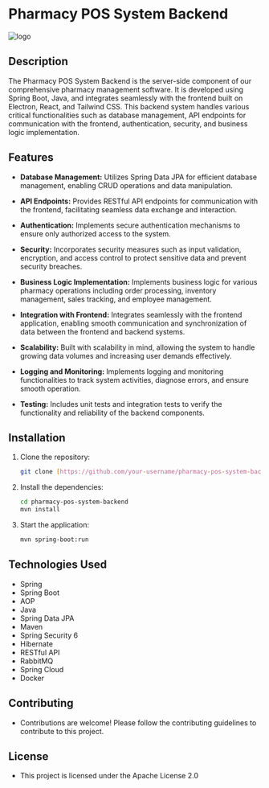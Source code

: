 # Pharmacy POS System Backend

![logo](https://avatars.githubusercontent.com/u/149755096?s=200&v=4)

## Description

The Pharmacy POS System Backend is the server-side component of our comprehensive pharmacy management software. It is developed using Spring Boot, Java, and integrates seamlessly with the frontend built on Electron, React, and Tailwind CSS. This backend system handles various critical functionalities such as database management, API endpoints for communication with the frontend, authentication, security, and business logic implementation.

## Features

- **Database Management:** Utilizes Spring Data JPA for efficient database management, enabling CRUD operations and data manipulation.
  
- **API Endpoints:** Provides RESTful API endpoints for communication with the frontend, facilitating seamless data exchange and interaction.
  
- **Authentication:** Implements secure authentication mechanisms to ensure only authorized access to the system.
  
- **Security:** Incorporates security measures such as input validation, encryption, and access control to protect sensitive data and prevent security breaches.
  
- **Business Logic Implementation:** Implements business logic for various pharmacy operations including order processing, inventory management, sales tracking, and employee management.
  
- **Integration with Frontend:** Integrates seamlessly with the frontend application, enabling smooth communication and synchronization of data between the frontend and backend systems.
  
- **Scalability:** Built with scalability in mind, allowing the system to handle growing data volumes and increasing user demands effectively.
  
- **Logging and Monitoring:** Implements logging and monitoring functionalities to track system activities, diagnose errors, and ensure smooth operation.
  
- **Testing:** Includes unit tests and integration tests to verify the functionality and reliability of the backend components.

## Installation

1. Clone the repository:
   ```bash
   git clone [https://github.com/your-username/pharmacy-pos-system-backend.git](https://github.com/Life-Pill/pharmacy-pos-backend.git)

2. Install the dependencies:
   ```bash
   cd pharmacy-pos-system-backend
   mvn install

3. Start the application:
   ```bash
   mvn spring-boot:run

## Technologies Used
- Spring
- Spring Boot
- AOP
- Java
- Spring Data JPA
- Maven
- Spring Security 6
- Hibernate
- RESTful API
- RabbitMQ
- Spring Cloud
- Docker

## Contributing
- Contributions are welcome! Please follow the contributing guidelines to contribute to this project.

## License
- This project is licensed under the Apache License 2.0
